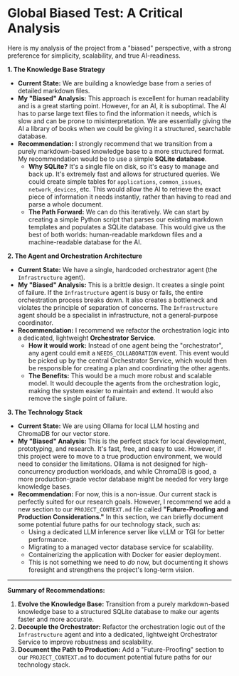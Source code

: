 # Global Biased Test: A Critical Analysis

Here is my analysis of the project from a "biased" perspective, with a strong preference for simplicity, scalability, and true AI-readiness.

**1. The Knowledge Base Strategy**

*   **Current State:** We are building a knowledge base from a series of detailed markdown files.
*   **My "Biased" Analysis:** This approach is excellent for human readability and is a great starting point. However, for an AI, it is suboptimal. The AI has to parse large text files to find the information it needs, which is slow and can be prone to misinterpretation. We are essentially giving the AI a library of books when we could be giving it a structured, searchable database.
*   **Recommendation:** I strongly recommend that we transition from a purely markdown-based knowledge base to a more structured format. My recommendation would be to use a simple **SQLite database**.
    *   **Why SQLite?** It's a single file on disk, so it's easy to manage and back up. It's extremely fast and allows for structured queries. We could create simple tables for `applications`, `common_issues`, `network_devices`, etc. This would allow the AI to retrieve the exact piece of information it needs instantly, rather than having to read and parse a whole document.
    *   **The Path Forward:** We can do this iteratively. We can start by creating a simple Python script that parses our existing markdown templates and populates a SQLite database. This would give us the best of both worlds: human-readable markdown files and a machine-readable database for the AI.

**2. The Agent and Orchestration Architecture**

*   **Current State:** We have a single, hardcoded orchestrator agent (the `Infrastructure` agent).
*   **My "Biased" Analysis:** This is a brittle design. It creates a single point of failure. If the `Infrastructure` agent is busy or fails, the entire orchestration process breaks down. It also creates a bottleneck and violates the principle of separation of concerns. The `Infrastructure` agent should be a specialist in infrastructure, not a general-purpose coordinator.
*   **Recommendation:** I recommend we refactor the orchestration logic into a dedicated, lightweight **Orchestrator Service**.
    *   **How it would work:** Instead of one agent being the "orchestrator", any agent could emit a `NEEDS_COLLABORATION` event. This event would be picked up by the central Orchestrator Service, which would then be responsible for creating a plan and coordinating the other agents.
    *   **The Benefits:** This would be a much more robust and scalable model. It would decouple the agents from the orchestration logic, making the system easier to maintain and extend. It would also remove the single point of failure.

**3. The Technology Stack**

*   **Current State:** We are using Ollama for local LLM hosting and ChromaDB for our vector store.
*   **My "Biased" Analysis:** This is the perfect stack for local development, prototyping, and research. It's fast, free, and easy to use. However, if this project were to move to a true production environment, we would need to consider the limitations. Ollama is not designed for high-concurrency production workloads, and while ChromaDB is good, a more production-grade vector database might be needed for very large knowledge bases.
*   **Recommendation:** For now, this is a non-issue. Our current stack is perfectly suited for our research goals. However, I recommend we add a new section to our `PROJECT_CONTEXT.md` file called **"Future-Proofing and Production Considerations."** In this section, we can briefly document some potential future paths for our technology stack, such as:
    *   Using a dedicated LLM inference server like vLLM or TGI for better performance.
    *   Migrating to a managed vector database service for scalability.
    *   Containerizing the application with Docker for easier deployment.
    *   This is not something we need to *do* now, but documenting it shows foresight and strengthens the project's long-term vision.

---

**Summary of Recommendations:**

1.  **Evolve the Knowledge Base:** Transition from a purely markdown-based knowledge base to a structured SQLite database to make our agents faster and more accurate.
2.  **Decouple the Orchestrator:** Refactor the orchestration logic out of the `Infrastructure` agent and into a dedicated, lightweight Orchestrator Service to improve robustness and scalability.
3.  **Document the Path to Production:** Add a "Future-Proofing" section to our `PROJECT_CONTEXT.md` to document potential future paths for our technology stack.
